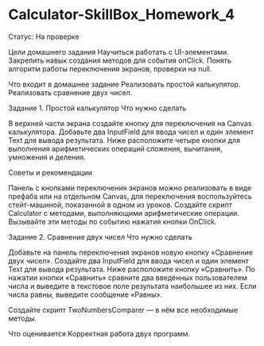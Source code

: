 # Calculator-SkillBox_Homework_4

Статус: На проверке

Цели домашнего задания
Научиться работать с UI-элементами.
Закрепить навык создания методов для события onClick.
Понять алгоритм работы переключения экранов, проверки на null.

Что входит в домашнее задание
Реализовать простой калькулятор.
Реализовать сравнение двух чисел.

Задание 1. Простой калькулятор
Что нужно сделать

В верхней части экрана создайте кнопку для переключения на Canvas калькулятора. Добавьте два InputField для ввода чисел и один элемент Text для вывода результата. Ниже расположите четыре кнопки для выполнения арифметических операций сложения, вычитания, умножения и деления.

Советы и рекомендации

Панель с кнопками переключения экранов можно реализовать в виде префаба или на отдельном Canvas, для переключения воспользуйтесь стейт-машиной, показанной в одном из уроков. Создайте скрипт Calculator c методами, выполняющими арифметические операции. Вызывайте эти методы по событию нажатия кнопки OnClick.

Задание 2. Сравнение двух чисел
Что нужно сделать

Добавьте на панель переключения экранов новую кнопку «Сравнение двух чисел». Создайте два InputField для ввода чисел и один элемент Text для вывода результата. Ниже расположите кнопку «Сравнить». По нажатии кнопки «Сравнить» сравните два введённых пользователем числа и выведите в текстовое поле результата наибольшее из них. Если числа равны, выведите сообщение «Равны».

Создайте скрипт TwoNumbersComparer ― в нём все необходимые методы.

Что оценивается
Корректная работа двух программ.
